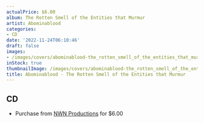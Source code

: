 ```yaml
---
actualPrice: $6.00
album: The Rotten Smell of the Entities that Murmur
artist: Abominablood
categories:
- CD
date: '2022-11-24T06:10:46'
draft: false
images:
- /images/covers/abominablood-the_rotten_smell_of_the_entities_that_murmur.jpg
inStock: true
thumbnailImage: /images/covers/abominablood-the_rotten_smell_of_the_entities_that_murmur-thumb.jpg
title: Abominablood - The Rotten Smell of the Entities that Murmur
---
```


## CD
* Purchase from [NWN Productions](http://shop.nwnprod.com/index.php?route=product/product&path=93&product_id=9754&sort=pd.name&order=ASC) for $6.00
